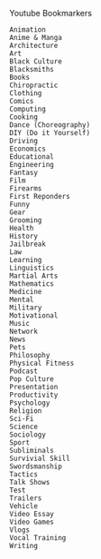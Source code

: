 Youtube Bookmarkers

    Animation
    Anime & Manga
    Architecture
    Art
    Black Culture
    Blacksmiths
    Books
    Chiropractic
    Clothing
    Comics
    Computing
    Cooking
    Dance (Choreography)
    DIY (Do it Yourself)
    Driving
    Economics
    Educational
    Engineering
    Fantasy
    Film
    Firearms
    First Reponders
    Funny 
    Gear
    Grooming
    Health
    History
    Jailbreak
    Law 
    Learning
    Linguistics
    Martial Arts
    Mathematics
    Medicine
    Mental
    Military 
    Motivational
    Music
    Network
    News
    Pets 
    Philosophy 
    Physical Fitness
    Podcast
    Pop Culture
    Presentation
    Productivity
    Psychology
    Religion 
    Sci-Fi
    Science
    Sociology
    Sport
    Subliminals
    Survivial Skill
    Swordsmanship
    Tactics
    Talk Shows
    Test
    Trailers
    Vehicle
    Video Essay
    Video Games 
    Vlogs
    Vocal Training
    Writing
    
